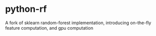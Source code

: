 # python-rf
A fork of sklearn random-forest implementation, introducing on-the-fly feature computation, and gpu computation
